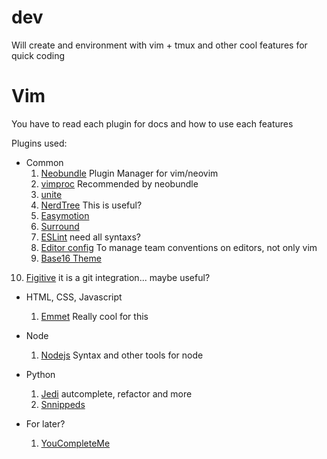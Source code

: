 # dev

Will create and environment with vim + tmux and other cool features for quick coding

Vim
===

You have to read each plugin for docs and how to use each features

Plugins used:
 - Common
   1. [Neobundle](https://github.com/Shougo/neobundle.vim) Plugin Manager for vim/neovim
   2. [vimproc](https://github.com/Shougo/vimproc.vim) Recommended by neobundle
   3. [unite](https://github.com/Shougo/unite.vim)
   4. [NerdTree](https://github.com/scrooloose/nerdtree) This is useful?
   5. [Easymotion](https://github.com/Lokaltog/vim-easymotion)
   6. [Surround](https://github.com/tpope/vim-surround)
   7. [ESLint](https://github.com/scrooloose/syntastic/tree/master/syntax_checkers)  need all syntaxs?
   8. [Editor config](https://github.com/editorconfig/editorconfig-vim) To manage team conventions on editors, not only vim
   9. [Base16 Theme](https://github.com/chriskempson/base16-vim)
  10. [Figitive](https://github.com/tpope/vim-fugitive) it is a git integration... maybe useful?

 - HTML, CSS, Javascript
   1. [Emmet](https://github.com/mattn/emmet-vim) Really cool for this

 - Node
   1. [Nodejs](https://github.com/moll/vim-node) Syntax and other tools for node

 - Python
   1. [Jedi](https://github.com/davidhalter/jedi-vim) autcomplete, refactor and more
   2. [Snnippeds](https://github.com/SirVer/ultisnips)
   

 - For later?
   1. [YouCompleteMe](https://github.com/Valloric/YouCompleteMe)

